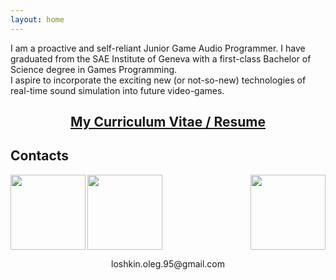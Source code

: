 ```yaml
---
layout: home
---
```

<p align="justified">
  I am a proactive and self-reliant Junior Game Audio Programmer. I have graduated from the SAE Institute of Geneva with a first-class Bachelor of Science degree in Games Programming.<br>
  I aspire to incorporate the exciting new (or not-so-new) technologies of real-time sound simulation into future video-games.
</p>

<h2 align="center">
  <a href="{{site.assets_dir}}/CV_OlegLoshkin.pdf">My Curriculum Vitae / Resume</a>
</h2>

<h2>Contacts</h2>

<a href="http://www.linkedin.com/in/oleg-loshkin">
  <img align="left" width="120" height="120" src="{{site.assets_dir}}/LI-In-Bug.png">
</a>

<a href="http://github.com/LoshkinOleg">
  <img align="right" width="120" height="120" src="{{site.assets_dir}}/GitHub-Mark-Light-120px-plus.png">
</a>

<a href="mailto:loshkin.oleg.95@gmail.com">
  <img align="center" width="120" height="120" src="{{site.assets_dir}}/mail.png">
</a>
<p align="center">
  loshkin.oleg.95@gmail.com
</p>
<br>